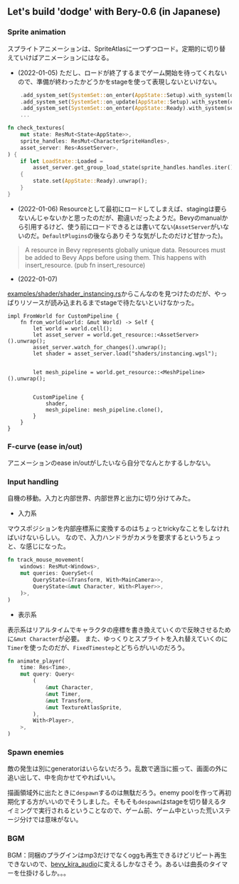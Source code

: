 ## Let's build 'dodge' with Bery-0.6 (in Japanese)

### Sprite animation

スプライトアニメーションは、SpriteAtlasに一つずつロード。定期的に切り替えていけばアニメーションにはなる。
- (2022-01-05) ただし、ロードが終了するまでゲーム開始を待ってくれないので、準備が終わったかどうかをstageを使って表現しないといけない。

```rust
    .add_system_set(SystemSet::on_enter(AppState::Setup).with_system(load_textures))
    .add_system_set(SystemSet::on_update(AppState::Setup).with_system(check_textures))
    .add_system_set(SystemSet::on_enter(AppState::Ready).with_system(setup_cammera))
    ...

fn check_textures(
    mut state: ResMut<State<AppState>>,
    sprite_handles: ResMut<CharacterSpriteHandles>,
    asset_server: Res<AssetServer>,
) {
    if let LoadState::Loaded =
        asset_server.get_group_load_state(sprite_handles.handles.iter().map(|handle| handle.id))
    {
        state.set(AppState::Ready).unwrap();
    }
}
```

- (2022-01-06) Resourceとして最初にロードしてしまえば、stagingは要らないんじゃないかと思ったのだが、勘違いだったようだ。Bevyのmanualから引用するけど、使う前にロードできるとは書いてない(`AssetServer`がいないのだ。`DefaultPlugins`の後ならありそうな気がしたのだけど甘かった)。

> A resource in Bevy represents globally unique data. Resources must be added to Bevy Apps before using them. This happens with insert_resource. (pub fn insert_resource)

- (2022-01-07)

[examples/shader/shader_instancing.rs](https://github.com/bevyengine/bevy/blob/507441d96f83355cdab578d85f804f4bf8d835c9/examples/shader/shader_instancing.rs#L154-L168)からこんなのを見つけたのだが、やっぱりリソースが読み込まれるまでstageで待たないといけなかった。

```
impl FromWorld for CustomPipeline {
    fn from_world(world: &mut World) -> Self {
        let world = world.cell();
        let asset_server = world.get_resource::<AssetServer>().unwrap();
        asset_server.watch_for_changes().unwrap();
        let shader = asset_server.load("shaders/instancing.wgsl");


        let mesh_pipeline = world.get_resource::<MeshPipeline>().unwrap();


        CustomPipeline {
            shader,
            mesh_pipeline: mesh_pipeline.clone(),
        }
    }
}
```


### F-curve (ease in/out)

アニメーションのease in/outがしたいなら自分でなんとかするしかない。

### Input handling

自機の移動。入力と内部世界、内部世界と出力に切り分けてみた。

- 入力系

マウスポジションを内部座標系に変換するのはちょっとtrickyなことをしなければいけないらしい。
なので、入力ハンドラがカメラを要求するというちょっと、な感じになった。

```rust
fn track_mouse_movement(
    windows: ResMut<Windows>,
    mut queries: QuerySet<(
        QueryState<&Transform, With<MainCamera>>,
        QueryState<&mut Character, With<Player>>,
    )>,
)
```

- 表示系

表示系はリアルタイムでキャラクタの座標を書き換えていくので反映させるために`&mut Character`が必要。
また、ゆっくりとスプライトを入れ替えていくのに`Timer`を使ったのだが、`FixedTimestep`とどちらがいいのだろう。

```rust
fn animate_player(
    time: Res<Time>,
    mut query: Query<
        (
            &mut Character,
            &mut Timer,
            &mut Transform,
            &mut TextureAtlasSprite,
        ),
        With<Player>,
    >,
)
```

### Spawn enemies

敵の発生は別にgeneratorはいらないだろう。乱数で適当に振って、画面の外に追い出して、中を向かせてやればいい。

描画領域外に出たときに`despawn`するのは無駄だろう。enemy poolを作って再初期化する方がいいのでそうしました。そもそも`despawn`はstageを切り替えるタイミングで実行されるということなので、ゲーム前、ゲーム中といった荒いステージ分けでは意味がない。

### BGM

BGM：同梱のプラグインはmp3だけでなくoggも再生できるけどリピート再生できないので、[bevy_kira_audio](https://github.com/NiklasEi/bevy_kira_audio)に変えるしかなさそう。あるいは曲長のタイマーを仕掛けるしか。。。
